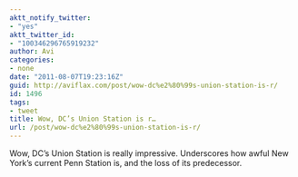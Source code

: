 ```yaml
---
aktt_notify_twitter:
- "yes"
aktt_twitter_id:
- "100346296765919232"
author: Avi
categories:
- none
date: "2011-08-07T19:23:16Z"
guid: http://aviflax.com/post/wow-dc%e2%80%99s-union-station-is-r/
id: 1496
tags:
- tweet
title: Wow, DC’s Union Station is r…
url: /post/wow-dc%e2%80%99s-union-station-is-r/
---
```

Wow, DC’s Union Station is really impressive. Underscores how awful New York’s current Penn Station is, and the loss of its predecessor.